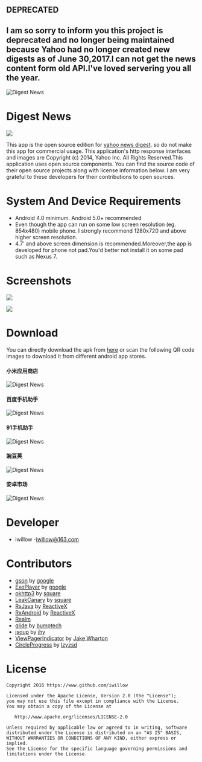 ## DEPRECATED
## I am so sorry to inform you  this project is deprecated and no longer being maintained because Yahoo had no longer created new digests as of June 30,2017.I can not get the news content form old API.I've loved servering you all the year.
![Digest News](https://github.com/iwillow/DigestNews/blob/master/screenshots/warning.jpg)
# Digest News
![](https://github.com/iwillow/DigestNews/blob/master/app/src/main/res/mipmap-xxxhdpi/ic_launcher.png)

This app is the open source edition for [yahoo news digest](https://play.google.com/store/apps/details?id=com.yahoo.mobile.client.android.atom). so do not make this app for commercial usage. This application's  http   response interfaces and images  are Copyright (c) 2014, Yahoo Inc. All Rights Reserved.This application uses open source components. You can find the source code of their open source projects along with license information below.  I am  very grateful to these developers for their contributions to open sources.


# System And Device Requirements

* Android 4.0 minimum. Android 5.0+ recommended
* Even though the app can run on some low screen resolution  (eg. 854x480) mobile phone. I strongly recommend 1280x720 and above higher screen resolution.
* 4.7' and above screen dimension is recommended.Moreover,the app is developed for phone not pad.You'd better not install it on some pad  such as Nexus 7.


# Screenshots

![](https://github.com/iwillow/DigestNews/blob/master/screenshots/img1.png)

![](https://github.com/iwillow/DigestNews/blob/master/screenshots/img2.png)




# Download

You can directly download the apk from [here](https://github.com/iwillow/DigestNews/blob/master/screenshots/DigestNew_v1.01.apk) or scan the following QR code images to download it from different android app stores. 


#### 小米应用商店

![Digest News](https://github.com/iwillow/DigestNews/blob/master/screenshots/xiaomi.png)

#### 百度手机助手

![Digest News](http://d.hiphotos.bdimg.com/wisegame/pic/item/aa3d70cf3bc79f3dc30bcce5bda1cd11738b2978.jpg)


#### 91手机助手

![Digest News](http://nav.sj.91.com/QrCodeController.ashx?s=4&e=1&t=http%3a%2f%2fpcib.sj.91.com%2fsoft%2fController.ashx%3faction%3dreadfile%26f_id%3d42070094%26platform%3dandroid%26position%3d1000011%26positionIndex%3d1%26project%3d2200%26qrcode%3d1)

#### 豌豆荚

![Digest News](http://www.wandoujia.com/qr?s=5&c=http://www.wandoujia.com/apps/com.iwillow.android.digestnews)

#### 安卓市场

![Digest News](http://img.r1.market.hiapk.com/data/upload/qrcode/2016/5_23/14/9c8ee59c-f2b7-49ba-b892-9804973ee730.png)


# Developer

* iwillow -[iwillow@163.com](mailto:iwillow@163.com)


# Contributors

* [gson](https://github.com/google/gson) by [google](https://github.com/google)
* [ExoPlayer](https://github.com/google/ExoPlayer) by [google](https://github.com/google)
* [okhttp3](https://github.com/square/okhttp) by [square](https://github.com/square/)
* [LeakCanary](https://github.com/square/leakcanary) by [square](https://github.com/square/)
* [RxJava](https://github.com/ReactiveX/RxJava) by [ReactiveX](https://github.com/ReactiveX)
* [RxAndroid](https://github.com/ReactiveX/RxAndroid) by [ReactiveX](https://github.com/ReactiveX)
* [Realm](https://github.com/realm/realm-java) 
* [glide](https://github.com/bumptech/glide) by [bumptech](https://github.com/bumptech)
* [jsoup](https://github.com/jhy/jsoup) by [jhy](https://github.com/jhy)
* [ViewPagerIndicator](https://github.com/JakeWharton/ViewPagerIndicator) by [Jake Wharton](https://github.com/JakeWharton)
* [CircleProgress](https://github.com/lzyzsd/CircleProgress) by [lzyzsd](https://github.com/lzyzsd)


License
=======

    Copyright 2016 https://www.github.com/iwillow
    
    Licensed under the Apache License, Version 2.0 (the "License");
    you may not use this file except in compliance with the License.
    You may obtain a copy of the License at

       http://www.apache.org/licenses/LICENSE-2.0

    Unless required by applicable law or agreed to in writing, software
    distributed under the License is distributed on an "AS IS" BASIS,
    WITHOUT WARRANTIES OR CONDITIONS OF ANY KIND, either express or implied.
    See the License for the specific language governing permissions and
    limitations under the License.


